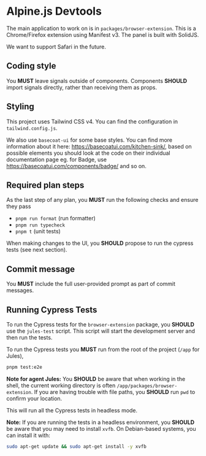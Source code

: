 # Alpine.js Devtools

The main application to work on is in `packages/browser-extension`. This is a Chrome/Firefox extension using Manifest v3. The panel is built with SolidJS.

We want to support Safari in the future.

## Coding style

You **MUST** leave signals outside of components.
Components **SHOULD** import signals directly, rather than receiving them as props.

## Styling

This project uses Tailwind CSS v4. You can find the configuration in `tailwind.config.js`.

We also use `basecoat-ui` for some base styles. You can find more information about it here: https://basecoatui.com/kitchen-sink/, based on possible elements you should look at the code on their individual documentation page eg. for Badge, use https://basecoatui.com/components/badge/ and so on.

## Required plan steps

As the last step of any plan, you **MUST** run the following checks and ensure they pass

- `pnpm run format` (run formatter)
- `pnpm run typecheck`
- `pnpm t` (unit tests)

When making changes to the UI, you **SHOULD** propose to run the cypress tests (see next section).

## Commit message

You **MUST** include the full user-provided prompt as part of commit messages.

## Running Cypress Tests

To run the Cypress tests for the `browser-extension` package, you **SHOULD** use the `jules-test` script. This script will start the development server and then run the tests.

To run the Cypress tests you **MUST** run from the root of the project (`/app` for Jules),

```bash
pnpm test:e2e
```

**Note for agent Jules:** You **SHOULD** be aware that when working in the shell, the current working directory is often `/app/packages/browser-extension`. If you are having trouble with file paths, you **SHOULD** run `pwd` to confirm your location.

This will run all the Cypress tests in headless mode.

**Note:** If you are running the tests in a headless environment, you **SHOULD** be aware that you may need to install `xvfb`. On Debian-based systems, you can install it with:

```bash
sudo apt-get update && sudo apt-get install -y xvfb
```

